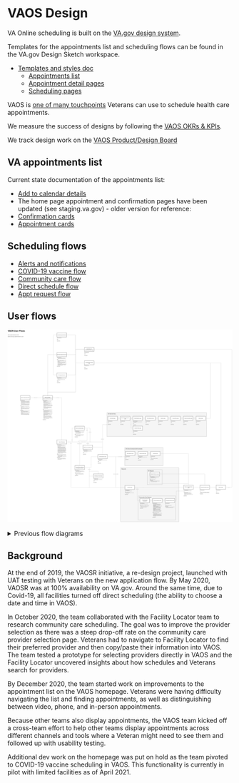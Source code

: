 # VAOS Design

VA Online scheduling is built on the [VA.gov design system](https://design.va.gov/).

Templates for the appointments list and scheduling flows can be found in the VA.gov Design Sketch workspace.
* [Templates and styles doc](https://www.sketch.com/s/ccd66412-dd7c-41ba-9528-88892a33af63)
  * [Appointments list](https://www.sketch.com/s/ccd66412-dd7c-41ba-9528-88892a33af63/p/50DC3685-35CE-4EE4-924C-73B1E444D4C5)
  * [Appointment detail pages](https://www.sketch.com/s/ccd66412-dd7c-41ba-9528-88892a33af63/p/650F35EF-9085-46F2-AAD2-BC8FEAB3DEA1)
  * [Scheduling pages](https://www.sketch.com/s/ccd66412-dd7c-41ba-9528-88892a33af63/p/F5D9EABE-09D2-43FE-8894-9B643E298347)

VAOS is [one of many touchpoints](https://github.com/department-of-veterans-affairs/va.gov-team/blob/master/products/health-care/appointments/va-online-scheduling/design/scheduling-channels-touchpoints.md) Veterans can use to schedule health care appointments.

We measure the success of designs by following the [VAOS OKRs & KPIs](https://github.com/department-of-veterans-affairs/va.gov-team/blob/master/products/health-care/appointments/va-online-scheduling/analytics/vaos-kpis.md).

We track design work on the [VAOS Product/Design Board](https://app.zenhub.com/workspaces/vaos---productdesign-5fff340c2d80a4000fb6f69c/board?labels=vaos-product-design&repos=33202667,62409417,133843125,66304117)

## VA appointments list

Current state documentation of the appointments list:
* [Add to calendar details](https://github.com/department-of-veterans-affairs/va.gov-team/blob/master/products/health-care/appointments/va-online-scheduling/design/add-to-calendar.md)
* The home page appointment and confirmation pages have been updated (see staging.va.gov) - older version for reference:
* [Confirmation cards](https://github.com/department-of-veterans-affairs/va.gov-team/blob/master/products/health-care/appointments/va-online-scheduling/design/confirmation-cards.md)
* [Appointment cards](https://github.com/department-of-veterans-affairs/va.gov-team/blob/master/products/health-care/appointments/va-online-scheduling/design/appointment-cards.md)


## Scheduling flows

* [Alerts and notifications](https://github.com/department-of-veterans-affairs/va.gov-team/blob/master/products/health-care/appointments/va-online-scheduling/design/alerts-audit.md)
* [COVID-19 vaccine flow](https://github.com/department-of-veterans-affairs/va.gov-team/blob/master/products/health-care/appointments/va-online-scheduling/design/cheetah_flow.md)
* [Community care flow](https://github.com/department-of-veterans-affairs/va.gov-team/blob/master/products/health-care/appointments/va-online-scheduling/design/community_care_flow.md)
* [Direct schedule flow](https://github.com/department-of-veterans-affairs/va.gov-team/blob/master/products/health-care/appointments/va-online-scheduling/design/direct-schedule-flow.md)
* [Appt request flow](https://github.com/department-of-veterans-affairs/va.gov-team/blob/master/products/health-care/appointments/va-online-scheduling/design/request_flow.md)

## User flows


![Flows](images/VAOS-User-Flows.png)


<details>
<summary>Previous flow diagrams</summary>
  
- [Updated VAOS Flow - Flowmapp](https://app.flowmapp.com/share/0fdcf2559a4c55625591f89c2e5d7649/userflow/83089/)
- [VAOS Flow - Figma](https://www.figma.com/file/KGChcQHMrTReo7T7cML418/VAOS-Flow)

</details>


## Background

At the end of 2019, the VAOSR initiative, a re-design project, launched with UAT testing with Veterans on the new application flow. By May 2020, VAOSR was at 100% availability on VA.gov. Around the same time, due to Covid-19, all facilities turned off direct scheduling (the ability to choose a date and time in VAOS).

In October 2020, the team collaborated with the Facility Locator team to research community care scheduling. The goal was to improve the provider selection as there was a steep drop-off rate on the community care provider selection page. Veterans had to navigate to Facility Locator to find their preferred provider and then copy/paste their information into VAOS. The team tested a prototype for selecting providers directly in VAOS and the Facility Locator uncovered insights about how schedules and Veterans search for providers. 

By December 2020, the team started work on improvements to the appointment list on the VAOS homepage. Veterans were having difficulty navigating the list and finding appointments, as well as distinguishing between video, phone, and in-person appointments.

Because other teams also display appointments, the VAOS team kicked off a cross-team effort to help other teams display appointments across different channels and tools where a Veteran might need to see them and followed up with usability testing.

Additional dev work on the homepage was put on hold as the team pivoted to COVID-19 vaccine scheduling in VAOS. This functionality is currently in pilot with limited facilities as of April 2021.


